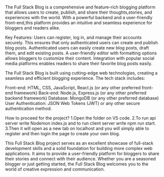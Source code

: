  The Full Stack Blog is a comprehensive and feature-rich blogging platform that allows users to create, publish, and share their 
 thoughts,stories, and experiences with the world. With a powerful backend and a user-friendly front-end,this platform provides 
 an intuitive and seamless experience for bloggers and readers alike.

 Key Features:
 Users can register, log in, and manage their accounts securely. This ensures that only authenticated users can create and publish blog posts.
 Authenticated users can easily create new blog posts, draft them, and edit existing posts. A user-friendly editor with formatting options allows bloggers to 
 customize their content. 
 Integration with popular social media platforms enables readers to share their favorite blog posts easily.

 The Full Stack Blog is built using cutting-edge web technologies, creating a seamless and efficient blogging experience. The tech stack includes:

 Front-end: HTML, CSS, JavaScript, React.js (or any other preferred front-end framework)
 Back-end: Node.js, Express.js (or any other preferred backend framework)
 Database: MongoDB (or any other preferred database)
 User Authentication: JSON Web Tokens (JWT) or any other secure authentication method.

 How to proceed for the project?
 1.Open the folder on VS code.
 2.To run api server write Nodemon index.js and to run client server write npm run start.
 3.Then it will open as a new tab on localhost and you will simply able to register and then login the page to create your own blog.

 This Full Stack Blog project serves as an excellent showcase of full-stack development skills and a solid foundation for building more complex web applications. It 
 aims to provide a user-friendly platform for bloggers to share their stories and connect with their audience. Whether you are a seasoned blogger or just getting 
 started, the Full Stack Blog welcomes you to the world of creative expression and communication.
